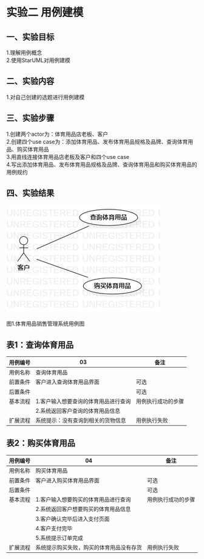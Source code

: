 # 实验二 用例建模

## 一、实验目标

1.理解用例概念  
2.使用StarUML对用例建模

## 二、实验内容

1.对自己创建的选题进行用例建模

## 三、实验步骤

1.创建两个actor为：体育用品店老板、客户  
2.创建四个use case为：添加体育用品、发布体育用品规格及品牌、查询体育用品、购买体育用品  
3.用直线连接体育用品店老板及客户和四个use case  
4.写出添加体育用品、发布体育用品规格及品牌、查询体育用品和购买体育用品的用例规约

## 四、实验结果

![用例图](./model2.jpg)

图1.体育用品销售管理系统用例图


 ## 表1：查询体育用品
 
用例编号 | 03 | 备注
---|---|---
用例名称 | 查询体育用品 |
前置条件 | 客户进入查询体育用品界面 |可选
后置条件 |  |可选
基本流程 | 1.客户输入想要查询的体育用品进行查询 |用例执行成功的步骤
 | |2.系统返回客户查询的体育用品信息
 扩展流程| 系统提示：没有查询到相关的货物信息|用例执行失败
 
## 表2：购买体育用品

用例编号 | 04 | 备注
---|---|---
用例名称 | 购买体育用品 |
前置条件 | 客户进入购买体育用品界面 |可选
后置条件 |  |可选
基本流程 | 1.客户输入想要购买的体育用品进行查询 |用例执行成功的步骤
 | |2.系统返回客户想要购买的体育用品信息
 | |3.客户确认完毕后进入支付页面
 | |4.客户支付完毕
 | |5.系统提示订单完成
 扩展流程| 系统提示购买失败，购买的体育用品没有存货|用例执行失败

